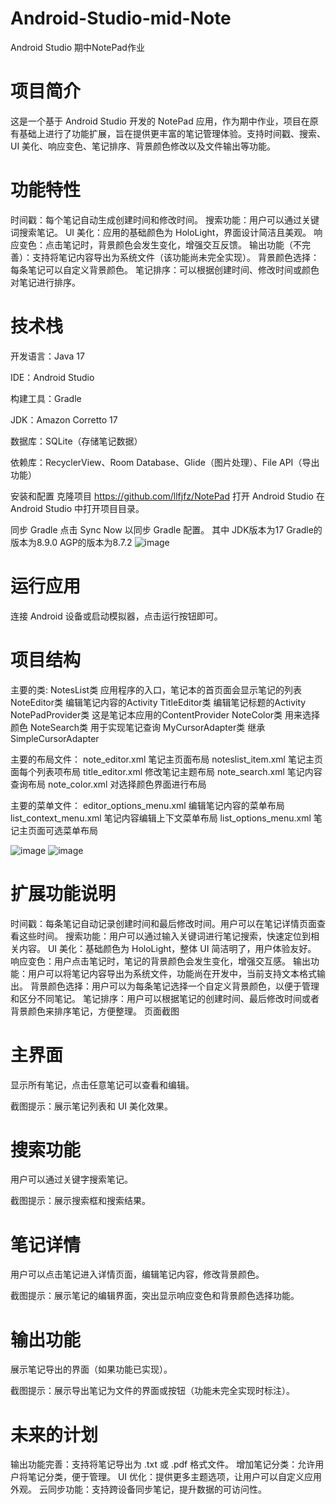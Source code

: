 # Android-Studio-mid-Note
Android Studio 期中NotePad作业

# 项目简介
这是一个基于 Android Studio 开发的 NotePad 应用，作为期中作业，项目在原有基础上进行了功能扩展，旨在提供更丰富的笔记管理体验。支持时间戳、搜索、UI 美化、响应变色、笔记排序、背景颜色修改以及文件输出等功能。

# 功能特性
时间戳：每个笔记自动生成创建时间和修改时间。
搜索功能：用户可以通过关键词搜索笔记。
UI 美化：应用的基础颜色为 HoloLight，界面设计简洁且美观。
响应变色：点击笔记时，背景颜色会发生变化，增强交互反馈。
输出功能（不完善）：支持将笔记内容导出为系统文件（该功能尚未完全实现）。
背景颜色选择：每条笔记可以自定义背景颜色。
笔记排序：可以根据创建时间、修改时间或颜色对笔记进行排序。
# 技术栈
开发语言：Java 17

IDE：Android Studio

构建工具：Gradle

JDK：Amazon Corretto 17

数据库：SQLite（存储笔记数据）

依赖库：RecyclerView、Room Database、Glide（图片处理）、File API（导出功能）

安装和配置
克隆项目
https://github.com/llfjfz/NotePad
打开 Android Studio
在 Android Studio 中打开项目目录。

同步 Gradle
点击 Sync Now 以同步 Gradle 配置。
其中
JDK版本为17
Gradle的版本为8.9.0
AGP的版本为8.7.2
![image](https://github.com/user-attachments/assets/b51b4b26-0a9e-40b0-90e3-228840bf382c)


# 运行应用
连接 Android 设备或启动模拟器，点击运行按钮即可。

# 项目结构

主要的类:
NotesList类 应用程序的入口，笔记本的首页面会显示笔记的列表
NoteEditor类 编辑笔记内容的Activity
TitleEditor类 编辑笔记标题的Activity
NotePadProvider类 这是笔记本应用的ContentProvider
NoteColor类 用来选择颜色
NoteSearch类 用于实现笔记查询
MyCursorAdapter类 继承SimpleCursorAdapter

主要的布局文件：
note_editor.xml 笔记主页面布局
noteslist_item.xml 笔记主页面每个列表项布局
title_editor.xml 修改笔记主题布局
note_search.xml 笔记内容查询布局
note_color.xml 对选择颜色界面进行布局

主要的菜单文件：
editor_options_menu.xml 编辑笔记内容的菜单布局
list_context_menu.xml 笔记内容编辑上下文菜单布局
list_options_menu.xml 笔记主页面可选菜单布局

![image](https://github.com/user-attachments/assets/03854139-f657-400f-8057-a32ba90b6074)
![image](https://github.com/user-attachments/assets/b3e7c813-b4b7-4f4a-a735-0d80fbf9d58a)

# 扩展功能说明
时间戳：每条笔记自动记录创建时间和最后修改时间。用户可以在笔记详情页面查看这些时间。
搜索功能：用户可以通过输入关键词进行笔记搜索，快速定位到相关内容。
UI 美化：基础颜色为 HoloLight，整体 UI 简洁明了，用户体验友好。
响应变色：用户点击笔记时，笔记的背景颜色会发生变化，增强交互感。
输出功能：用户可以将笔记内容导出为系统文件，功能尚在开发中，当前支持文本格式输出。
背景颜色选择：用户可以为每条笔记选择一个自定义背景颜色，以便于管理和区分不同笔记。
笔记排序：用户可以根据笔记的创建时间、最后修改时间或者背景颜色来排序笔记，方便整理。
页面截图
# 主界面
显示所有笔记，点击任意笔记可以查看和编辑。


截图提示：展示笔记列表和 UI 美化效果。

# 搜索功能
用户可以通过关键字搜索笔记。


截图提示：展示搜索框和搜索结果。

# 笔记详情
用户可以点击笔记进入详情页面，编辑笔记内容，修改背景颜色。


截图提示：展示笔记的编辑界面，突出显示响应变色和背景颜色选择功能。

# 输出功能
展示笔记导出的界面（如果功能已实现）。


截图提示：展示导出笔记为文件的界面或按钮（功能未完全实现时标注）。

# 未来的计划
输出功能完善：支持将笔记导出为 .txt 或 .pdf 格式文件。
增加笔记分类：允许用户将笔记分类，便于管理。
UI 优化：提供更多主题选项，让用户可以自定义应用外观。
云同步功能：支持跨设备同步笔记，提升数据的可访问性。


